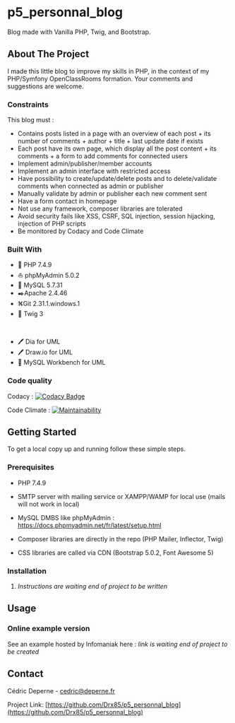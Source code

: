 # p5_personnal_blog
Blog made with Vanilla PHP, Twig, and Bootstrap.

## About The Project

I made this little blog to improve my skills in PHP, in the context of my PHP/Symfony OpenClassRooms formation.
Your comments and suggestions are welcome.

### Constraints

This blog must :
*   Contains posts listed in a page with an overview of each post + its number of comments + author + title + last update date if exists
*   Each post have its own page, which display all the post content + its comments + a form to add comments for connected users
*   Implement admin/publisher/member accounts
*   Implement an admin interface with restricted access
*   Have possibility to create/update/delete posts and to delete/validate comments when connected as admin or publisher
*   Manually validate by admin or publisher each new comment sent
*   Have a form contact in homepage
*   Not use any framework, composer libraries are tolerated
*   Avoid security fails like XSS, CSRF, SQL injection, session hijacking, injection of PHP scripts
*   Be monitored by Codacy and Code Climate

### Built With

*   🐘️ PHP 7.4.9
*   ⛵ phpMyAdmin 5.0.2
*   🐬  MySQL 5.7.31
*   ✒️Apache 2.4.46
*   ⛕️Git 2.31.1.windows.1
*   🌿 Twig 3<p>&nbsp;</p>
*   🖊️ Dia for UML
*   🖊️ Draw.io for UML
*   🐬 MySQL Workbench for UML

### Code quality

Codacy : [![Codacy Badge](https://app.codacy.com/project/badge/Grade/3c111cac19694d47b6ff3f355633f431)](https://www.codacy.com/gh/Drx85/p5_personnal_blog/dashboard?utm_source=github.com&amp;utm_medium=referral&amp;utm_content=Drx85/p5_personnal_blog&amp;utm_campaign=Badge_Grade)

Code Climate : [![Maintainability](https://api.codeclimate.com/v1/badges/206f2e8eeaa601e365ad/maintainability)](https://codeclimate.com/github/Drx85/p5_personnal_blog/maintainability)

## Getting Started

To get a local copy up and running follow these simple steps.

### Prerequisites

*   PHP 7.4.9

*   SMTP server with mailing service or XAMPP/WAMP for local use (mails will not work in local)

*   MySQL DMBS like phpMyAdmin :
https://docs.phpmyadmin.net/fr/latest/setup.html

*   Composer libraries are directly in the repo (PHP Mailer, Inflector, Twig)

*   CSS libraries are called via CDN (Bootstrap 5.0.2, Font Awesome 5)

### Installation

1. *Instructions are waiting end of project to be written*

## Usage

### Online example version

See an example hosted by Infomaniak here : *link is waiting end of project to be created*

## Contact

Cédric Deperne - cedric@deperne.fr

Project Link: [https://github.com/Drx85/p5_personnal_blog](https://github.com/Drx85/p5_personnal_blog)
